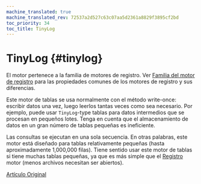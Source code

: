 ```yaml
---
machine_translated: true
machine_translated_rev: 72537a2d527c63c07aa5d2361a8829f3895cf2bd
toc_priority: 34
toc_title: TinyLog
---
```


# TinyLog {#tinylog}

El motor pertenece a la familia de motores de registro. Ver [Familia del motor de registro](log-family.md) para las propiedades comunes de los motores de registro y sus diferencias.

Este motor de tablas se usa normalmente con el método write-once: escribir datos una vez, luego leerlos tantas veces como sea necesario. Por ejemplo, puede usar `TinyLog`-type tablas para datos intermedios que se procesan en pequeños lotes. Tenga en cuenta que el almacenamiento de datos en un gran número de tablas pequeñas es ineficiente.

Las consultas se ejecutan en una sola secuencia. En otras palabras, este motor está diseñado para tablas relativamente pequeñas (hasta aproximadamente 1,000,000 filas). Tiene sentido usar este motor de tablas si tiene muchas tablas pequeñas, ya que es más simple que el [Registro](log.md) motor (menos archivos necesitan ser abiertos).

[Artículo Original](https://clickhouse.tech/docs/en/operations/table_engines/tinylog/) <!--hide-->
